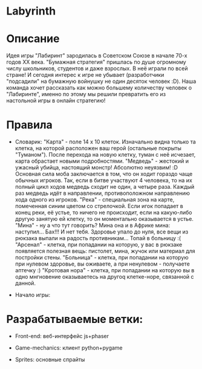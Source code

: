 # Labyrinth

# Описание

Идея игры "Лабиринт" зародилась в Советском Союзе в начале 70-х годов XX века. "Бумажная стратегия" пришлась по душе огромному числу школьников, студентов и даже взрослых. В неё играли по всей стране! И сегодня интерес к игре не убывает (разработчики "подсадили" на бумажную войнушку не один десяток человек :D). Наша команда хочет рассказать как можно большему количеству человек о "Лабиринте", именно по этому мы решили превратить его из настольной игры в онлайн стратегию!

# Правила

- Словарик: 
  "Карта" - поле 14 x 10 клеток. Изначально видна только та клетка, на которой расположен ваш герой (остальные покрыты "Туманом"). После перехода на новую клетку, туман с неё исчезает, карта обрастает новыми подробностями.
  "Медведь" - жестокий и ужасный убийца, настоящий монстр! Абсолютно неуязвим! :D Основная сила моба заключается в том, что он ходит гораздо чаще обычных игроков. Так, если в битве участвуют 4 человека, то на их полный цикл ходов медведь сходит не один, а четыре раза. Каждый раз медведь идёт в направлении, противоположном направлению хода одного из игроков.
  "Река" - специальная зона на карте, помеченная синим цветом со стрелочкой. Если игок попадает в конец реки, её устье, то ничего не происходит, если на какую-либо другую занятую ей клетку, то он моментально оказывается в устье.
  "Мина" - ну а что тут говорить? Мина она и в Африке мина: наступил... Бах!!! И нет тебя. Здоровье упало до нуля, все вещи из рюкзака выпали на радость противникам... Топай в больницу :(
  "Арсенал" - клетка, при попадании на которую, у вас в рюкзаке появляется полезная вещь: пистолет, мина, жучок или материал для постройки стены.
  "Больница" - клетка, при попадании на которую при нулевом здоровье, вы оживаете, а при ненулевом - получаете аптечку :)
  "Кротовая нора" - клетка, при попадании на которую вы в одно мнгновение оказываетесь на другоq клетке-норе, связанной с данной.

- Начало игры: 

# Разрабатываемые ветки:

- Front-end: веб-интерфейс js+phaser

- Game-mechanics: клиент python+pygame

- Sprites: основные спрайты
